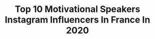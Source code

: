 ---
title: Top 10 Motivational Speakers Instagram Influencers In France In 2020
description: >-
  Find top motivational speakers Instagram influencers in France in 2020. Most popular hashtags: #lifestyle #successmindset #growth #stayathome.
platform: Instagram
profiles:
  - username: "hazelorcatrainer"
    fullname: >-
      Hazel McBride | Orca Trainer
    location: "France"
    followers: 10139
    engagement: 885
    commentsToLikes: 0.044533
    id: ck9haxulxej9n0j78yejgiflb
    verified: false
    hashtags: "#endangeredspeciesday"
  - username: "jacovangass"
    fullname: >-
      Jaco van Gass
    location: "France"
    followers: 11047
    engagement: 498
    commentsToLikes: 0.012204
    id: ck6tqj2slrr600j71l6ra6sih
    verified: false
    hashtags: "#princeharry, #tokyo2021, #fuel, #ride"
  - username: "nuriapicasoficial"
    fullname: >-
      Núria Picas
    location: "France"
    followers: 88402
    engagement: 542
    commentsToLikes: 0.011201
    id: ck5hcdyoghkgb0i11h3ue032d
    verified: true
    hashtags: "#catalonia, #rutes, #lifestyle, #amor"
  - username: "theyoungbulljgray"
    fullname: >-
      Jonas Gray
    location: "France"
    followers: 52088
    engagement: 115
    commentsToLikes: 0.016935
    id: ck5zxqzbn8i1d0i14s9oeownc
    verified: true
    hashtags: "#pontiacyouthrec, #faithgroup, #fbf, #pontiacproud"
  - username: "emprezzgolding"
    fullname: >-
      Emprezz
    location: "France"
    followers: 176883
    engagement: 104
    commentsToLikes: 0.031435
    id: ck5zk8h8kj0oh0i147qqh0jba
    verified: false
    hashtags: "#istayhomefor, #myhome, #roses, #playmattersja"
  - username: "femitaayanbeku"
    fullname: >-
      Femita Ayanbeku
    location: "France"
    followers: 8076
    engagement: 358
    commentsToLikes: 0.031726
    id: ck6ug6t6i190h0j71qs8rcjeo
    verified: true
    hashtags: "#letsstayactive, #quarantine, #perfectionisoverrated, #runningblade"
  - username: "vjerujemucuda"
    fullname: >-
      VJERUJEM U CUDA
    location: "France"
    followers: 21195
    engagement: 263
    commentsToLikes: 0.031840
    id: ck13agis6qa470i199ws932mn
    verified: false
    hashtags: "#karleusastar, #jelenakarleusa, #karleusa, #lifestyle"
  - username: "lifecoach.24"
    fullname: >-
      Naveen Saharan • Life Coach
    location: "France"
    followers: 77754
    engagement: 804
    commentsToLikes: 0.008416
    id: ck8t7xlaxibm70j78kw7d7vfe
    verified: false
    hashtags: "#vestige, #entrepreneurship, #upscprelims2019, #face"
  - username: "suraj_singh_parihar_ips"
    fullname: >-
      Suraj Singh Parihar IPS
    location: "France"
    followers: 60975
    engagement: 271
    commentsToLikes: 0.012821
    id: ckaovdqr545pl0i78qp6ksreb
    verified: false
    hashtags: "#eidgifts, #updates, #labour, #bastardiaries"
  - username: "un_sent_messages"
    fullname: >-
      Unsent Messages
    location: "France"
    followers: 37028
    engagement: 291
    commentsToLikes: 0.014518
    id: ck139fo79l2fs0i19l873zdk0
    verified: false
    hashtags: "#quotestoliveby, #motivational, #motivationalquote, #quote"
---
